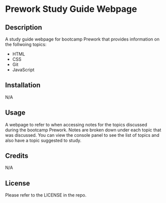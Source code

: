 # Prework Study Guide Webpage

## Description

A study guide webpage for bootcamp Prework that provides information on the follwoing topics:

- HTML
- CSS
- Git
- JavaScript


## Installation

N/A

## Usage

A webpage to refer to when accessing notes for the topics discussed during the bootcamp Prework. Notes are broken down under each topic that was discussed. You can view the console panel to see the list of topics and also have a topic suggested to study.

## Credits

N/A

## License

Please refer to the LICENSE in the repo.


